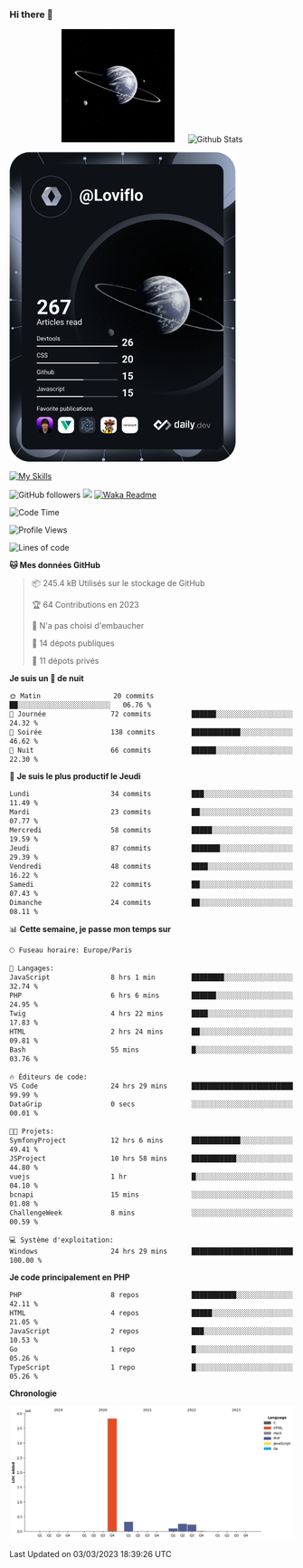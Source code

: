 ### Hi there 👋

<p align="center">
  <img src="https://github.com/Loviflo/Loviflo/blob/main/img/portrait.jpg" alt="Loviflo" height="200" style="margin-right: 20px"/>
  <img src="https://github-readme-stats.vercel.app/api?username=Loviflo&show_icons=true&theme=graywhite" alt="Github Stats" />
</p>

<a href="https://app.daily.dev/loviflo"><img src="https://github.com/loviflo/loviflo/blob/main/devcard.svg" width="400" alt="Loviflo's Dev Card"/></a>


[![My Skills](https://skillicons.dev/icons?i=php,laravel,symfony,mysql,js,ts,html,css,sass,angular,docker,webpack,vscode,figma,git,github,gitlab)](https://skillicons.dev)


![GitHub followers](https://img.shields.io/github/followers/Loviflo?label=Follow&style=social)
![](https://visitor-badge.glitch.me/badge?page_id=Loviflo.Loviflo)
[![Waka Readme](https://github.com/Loviflo/Loviflo/actions/workflows/update-stats.yml/badge.svg)](https://github.com/Loviflo/Loviflo/actions/workflows/update-stats.yml)

<!--START_SECTION:waka-->
![Code Time](http://img.shields.io/badge/Code%20Time-1%2C043%20hrs%2021%20mins-blue)

![Profile Views](http://img.shields.io/badge/Vues%20du%20profil-0-blue)

![Lines of code](https://img.shields.io/badge/Depuis%20Hello%20World%2C%20j%27ai%20%C3%A9crit-4.7%20million%20Lignes%20de%20code-blue)

**🐱 Mes données GitHub** 

> 📦 245.4 kB Utilisés sur le stockage de GitHub 
 > 
> 🏆 64 Contributions en 2023
 > 
> 🚫 N'a pas choisi d'embaucher
 > 
> 📜 14 dépots publiques 
 > 
> 🔑 11 dépots privés 
 > 
**Je suis un 🦉 de nuit** 

```text
🌞 Matin                  20 commits          ██░░░░░░░░░░░░░░░░░░░░░░░   06.76 % 
🌆 Journée                72 commits          ██████░░░░░░░░░░░░░░░░░░░   24.32 % 
🌃 Soirée                 138 commits         ████████████░░░░░░░░░░░░░   46.62 % 
🌙 Nuit                   66 commits          ██████░░░░░░░░░░░░░░░░░░░   22.30 % 
```
📅 **Je suis le plus productif le Jeudi** 

```text
Lundi                    34 commits          ███░░░░░░░░░░░░░░░░░░░░░░   11.49 % 
Mardi                    23 commits          ██░░░░░░░░░░░░░░░░░░░░░░░   07.77 % 
Mercredi                 58 commits          █████░░░░░░░░░░░░░░░░░░░░   19.59 % 
Jeudi                    87 commits          ███████░░░░░░░░░░░░░░░░░░   29.39 % 
Vendredi                 48 commits          ████░░░░░░░░░░░░░░░░░░░░░   16.22 % 
Samedi                   22 commits          ██░░░░░░░░░░░░░░░░░░░░░░░   07.43 % 
Dimanche                 24 commits          ██░░░░░░░░░░░░░░░░░░░░░░░   08.11 % 
```


📊 **Cette semaine, je passe mon temps sur** 

```text
🕑︎ Fuseau horaire: Europe/Paris

💬 Langages: 
JavaScript               8 hrs 1 min         ████████░░░░░░░░░░░░░░░░░   32.74 % 
PHP                      6 hrs 6 mins        ██████░░░░░░░░░░░░░░░░░░░   24.95 % 
Twig                     4 hrs 22 mins       ████░░░░░░░░░░░░░░░░░░░░░   17.83 % 
HTML                     2 hrs 24 mins       ██░░░░░░░░░░░░░░░░░░░░░░░   09.81 % 
Bash                     55 mins             █░░░░░░░░░░░░░░░░░░░░░░░░   03.76 % 

🔥 Éditeurs de code: 
VS Code                  24 hrs 29 mins      █████████████████████████   99.99 % 
DataGrip                 0 secs              ░░░░░░░░░░░░░░░░░░░░░░░░░   00.01 % 

🐱‍💻 Projets: 
SymfonyProject           12 hrs 6 mins       ████████████░░░░░░░░░░░░░   49.41 % 
JSProject                10 hrs 58 mins      ███████████░░░░░░░░░░░░░░   44.80 % 
vuejs                    1 hr                █░░░░░░░░░░░░░░░░░░░░░░░░   04.10 % 
bcnapi                   15 mins             ░░░░░░░░░░░░░░░░░░░░░░░░░   01.08 % 
ChallengeWeek            8 mins              ░░░░░░░░░░░░░░░░░░░░░░░░░   00.59 % 

💻 Système d'exploitation: 
Windows                  24 hrs 29 mins      █████████████████████████   100.00 % 
```

**Je code principalement en PHP** 

```text
PHP                      8 repos             ███████████░░░░░░░░░░░░░░   42.11 % 
HTML                     4 repos             █████░░░░░░░░░░░░░░░░░░░░   21.05 % 
JavaScript               2 repos             ███░░░░░░░░░░░░░░░░░░░░░░   10.53 % 
Go                       1 repo              █░░░░░░░░░░░░░░░░░░░░░░░░   05.26 % 
TypeScript               1 repo              █░░░░░░░░░░░░░░░░░░░░░░░░   05.26 % 
```



**Chronologie**

![Lines of Code chart](https://raw.githubusercontent.com/Loviflo/Loviflo/main/assets/bar_graph.png)


 Last Updated on 03/03/2023 18:39:26 UTC
<!--END_SECTION:waka-->
